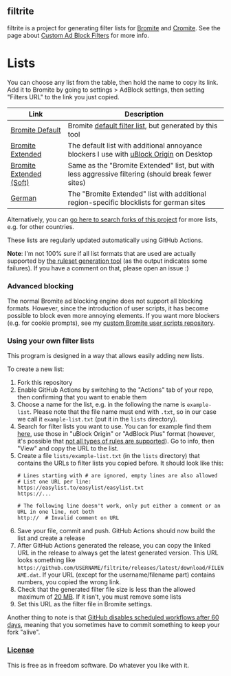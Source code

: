 ## filtrite
filtrite is a project for generating filter lists for [Bromite](https://www.bromite.org/) and [Cromite](https://www.cromite.org/). See the page about [Custom Ad Block Filters](https://www.bromite.org/custom-filters) for more info.

# Lists
You can choose any list from the table, then hold the name to copy its link. Add it to Bromite by going to settings > AdBlock settings, then setting "Filters URL" to the link you just copied.

| Link | Description  |
| ------ | ------|
| [Bromite Default](https://github.com/xarantolus/filtrite/releases/latest/download/bromite-default.dat) | Bromite [default filter list](https://github.com/bromite/filters), but generated by this tool |
| [Bromite Extended](https://github.com/xarantolus/filtrite/releases/latest/download/bromite-extended.dat) | The default list with additional annoyance blockers I use with [uBlock Origin](https://github.com/gorhill/uBlock) on Desktop |
| [Bromite Extended (Soft)](https://github.com/xarantolus/filtrite/releases/latest/download/bromite-extended-soft.dat) | Same as the "Bromite Extended" list, but with less aggressive filtering (should break fewer sites) |
| [German](https://github.com/xarantolus/filtrite/releases/latest/download/german.dat) | The "Bromite Extended" list with additional region-specific blocklists for german sites |

Alternatively, you can [go here to search forks of this project](https://filterlists.010.one/) for more lists, e.g. for other countries.


These lists are regularly updated automatically using GitHub Actions.

**Note**: I'm not 100% sure if all list formats that are used are actually supported by [the ruleset generation tool](https://github.com/xarantolus/subresource_filter_tools) (as the output indicates some failures). If you have a comment on that, please open an issue :)

### Advanced blocking
The normal Bromite ad blocking engine does not support all blocking formats. However, since the introduction of user scripts, it has become possible to block even more annoying elements. If you want more blockers (e.g. for cookie prompts), see my [custom Bromite user scripts repository](https://github.com/xarantolus/bromite-userscripts/).

### Using your own filter lists
This program is designed in a way that allows easily adding new lists.

To create a new list:

1. Fork this repository
2. Enable GitHub Actions by switching to the "Actions" tab of your repo, then confirming that you want to enable them
3. Choose a name for the list, e.g. in the following the name is `example-list`. Please note that the file name must end with `.txt`, so in our case we call it `example-list.txt` (put it in the `lists` directory).
4. Search for filter lists you want to use. You can for example find them [here](https://filterlists.com/), use those in "uBlock Origin" or "AdBlock Plus" format (however, it's possible that [not all types of rules are supported](https://github.com/bromite/bromite/wiki/AdBlocking)). Go to info, then "View" and copy the URL to the list.
5. Create a file `lists/example-list.txt` (in the `lists` directory) that contains the URLs to filter lists you copied before. It should look like this:
    ```
    # Lines starting with # are ignored, empty lines are also allowed
    # List one URL per line:
    https://easylist.to/easylist/easylist.txt
    https://...

    # The following line doesn't work, only put either a comment or an URL in one line, not both
    http://  # Invalid comment on URL
    ```
6. Save your file, commit and push. GitHub Actions should now build the list and create a release
7. After GitHub Actions generated the release, you can copy the linked URL in the release to always get the latest generated version. This URL looks something like `https://github.com/USERNAME/filtrite/releases/latest/download/FILENAME.dat`. If your URL (except for the username/filename part) contains numbers, you copied the wrong link.
8. Check that the generated filter file size is less than the allowed maximum of [20 MB](https://github.com/bromite/bromite/blob/6f40f8341ab3fbcab458c10fe7b6bbcb8f881404/build/patches/Bromite-subresource-adblocker.patch#L1160-L1161). If it isn't, you must remove some lists
9. Set this URL as the filter file in Bromite settings.

Another thing to note is that [GitHub disables scheduled workflows after 60 days](https://docs.github.com/en/actions/managing-workflow-runs/disabling-and-enabling-a-workflow), meaning that you sometimes have to commit something to keep your fork "alive".


### [License](LICENSE)
This is free as in freedom software. Do whatever you like with it.
